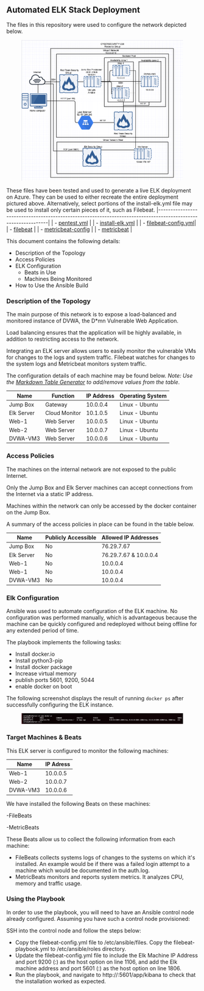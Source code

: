 ## Automated ELK Stack Deployment

The files in this repository were used to configure the network depicted below.

<figure><img src="/Diagrams/Azure%20Network%20Diagram.png"><figcaption></figcaption></figure>
  
These files have been tested and used to generate a live ELK deployment on Azure. They can be used to either recreate the entire deployment pictured above. Alternatively, select portions of the install-elk.yml file may be used to install only certain pieces of it, such as Filebeat.
|---------------------------------------------------------------------------------------------------------------|
| - [pentest.yml](https://github.com/jerboyd920/Azure-Project-1/blob/main/Ansible/pentest.yml)                  |
| - [install-elk.yml](https://github.com/jerboyd920/Azure-Project-1/blob/main/Ansible/install-elk.yml)          |
| - [filebeat-config.yml](https://github.com/jerboyd920/Azure-Project-1/blob/main/Ansible/filebeat-playbook.yml)|
| - [filebeat](https://github.com/jerboyd920/Azure-Project-1/blob/main/Ansible/filebeat-playbook.yml)           |
| - [metricbeat-config](https://github.com/jerboyd920/Azure-Project-1/blob/main/Ansible/metricbeat-config.yml)  |
| - [metricbeat](https://github.com/jerboyd920/Azure-Project-1/blob/main/Ansible/metricbeat-playbook.yml)       |
  
This document contains the following details:
- Description of the Topology
- Access Policies
- ELK Configuration
  - Beats in Use
  - Machines Being Monitored
- How to Use the Ansible Build


### Description of the Topology

The main purpose of this network is to expose a load-balanced and monitored instance of DVWA, the D*mn Vulnerable Web Application.

Load balancing ensures that the application will be highly available, in addition to restricting access to the network. 


Integrating an ELK server allows users to easily monitor the vulnerable VMs for changes to the logs and system traffic.
Filebeat watches for changes to the system logs and Metricbeat monitors system traffic.


The configuration details of each machine may be found below.
_Note: Use the [Markdown Table Generator](http://www.tablesgenerator.com/markdown_tables) to add/remove values from the table_.

| Name      | Function     | IP Address | Operating System |
|-----------|--------------|------------|------------------|
| Jump Box  | Gateway      | 10.0.0.4   | Linux - Ubuntu   |
| Elk Server| Cloud Monitor| 10.1.0.5   | Linux - Ubuntu   |
| Web-1     | Web Server   | 10.0.0.5   | Linux - Ubuntu   |
| Web-2     | Web Server   | 10.0.0.7   | Linux - Ubuntu   |
| DVWA-VM3  | Web Server   | 10.0.0.6   | Linux - Ubuntu   |


### Access Policies

The machines on the internal network are not exposed to the public Internet. 

Only the Jump Box and Elk Server machines can accept connections from the Internet via a static IP address. 

Machines within the network can only be accessed by the docker container on the Jump Box.

A summary of the access policies in place can be found in the table below.

| Name      | Publicly Accessible | Allowed IP Addresses  |
|-----------|---------------------|-----------------------|
| Jump Box  |         No          |      76.29.7.67       |
| Elk Server|         No          | 76.29.7.67 & 10.0.0.4 |        
| Web-1     |         No          |      10.0.0.4         |
| Web-1     |         No          |      10.0.0.4         |
| DVWA-VM3  |         No          |      10.0.0.4         |


### Elk Configuration

Ansible was used to automate configuration of the ELK machine. No configuration was performed manually, which is advantageous because the machine can be quickly configured and redeployed without being offline for any extended period of time.


The playbook implements the following tasks:

- Install docker.io
- Install python3-pip
- Install docker package
- Increase virtual memory
- publish ports 5601, 9200, 5044
- enable docker on boot

The following screenshot displays the result of running `docker ps` after successfully configuring the ELK instance.

<figure><img src="/Images/Docker%20ps.png"><fig caption></fig caption></figure>

### Target Machines & Beats
This ELK server is configured to monitor the following machines:

|  Name    |  IP Adress |
|----------|------------|
| Web-1    | 10.0.0.5   |
| Web-2    | 10.0.0.7   |
| DVWA-VM3 | 10.0.0.6   |

We have installed the following Beats on these machines:

-FileBeats

-MetricBeats

These Beats allow us to collect the following information from each machine:

- FileBeats collects systems logs of changes to the systems on which it's installed. An example would be if there was a failed login attempt to a machine which would be documented in the auth.log.
- MetricBeats monitors and reports system metrics. It analyzes CPU, memory and traffic usage. 
### Using the Playbook
In order to use the playbook, you will need to have an Ansible control node already configured. Assuming you have such a control node provisioned: 

SSH into the control node and follow the steps below:
- Copy the filebeat-config.yml file to /etc/ansible/files. Copy the filebeat-playbook.yml to /etc/ansible/roles directory.
- Update the filebeat-config.yml file to include the Elk Machine IP Address and port 9200 (<IP Address>:<port>) as the host option on line 1106, and add the Elk machine address and port 5601 (<IP address>:<port>) as the host option on line 1806.
- Run the playbook, and navigate to http://<Elk IP Address>:5601/app/kibana to check that the installation worked as expected.

